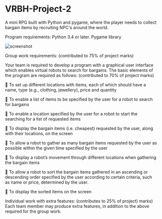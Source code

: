 # VRBH-Project-2

A mini RPG built with Python and pygame, where the player needs to collect bargain items by recruiting NPC's around the world.

Program requirements:
Python 3.4 or later. Pygame library

![screenshot](https://raw.githubusercontent.com/cj3131/C5-Robot-Project-2/master/mainMap.png)

Group work requirements: (contributed to 75% of project marks)

Your team is required to develop a program with a graphical user interface
which enables virtual robots to search for bargains. The basic elements of the
program are required as follows: (contributed to 70% of project marks)

 To set up different locations with items, each of which should have a
name, type (e.g., clothing, jewellery), price and quantity 

 To enable a list of items to be specified by the user for a robot to search
for bargains

 To enable a location specified by the user for a robot to start the
searching for a list of requested items

 To display the bargain items (i.e. cheapest) requested by the user, along
with their locations, on the screen

 To allow a robot to gather as many bargain items requested by the user
as possible within the given time specified by the user

 To display a robot’s movement through different locations when
gathering the bargain items

 To allow a robot to sort the bargain items gathered in an ascending or
descending order specified by the user according to certain criteria, such
as name or price, determined by the user.

 To display the sorted items on the screen

Individual work with extra features: (contributes to 25% of project)
marks)
Each team member may produce extra features, in addition to the above
required for the group work.
